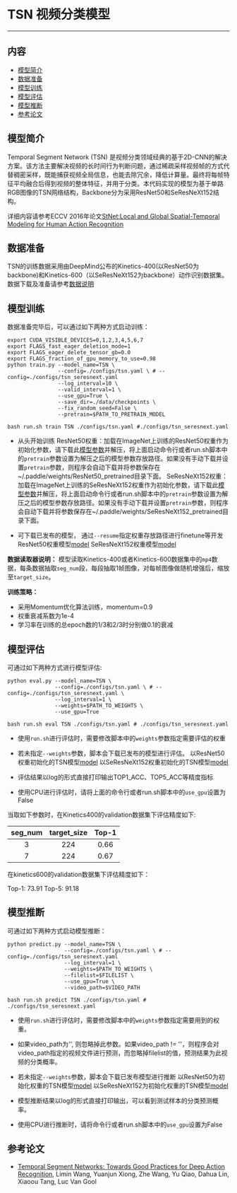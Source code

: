 # TSN 视频分类模型

---
## 内容

- [模型简介](#模型简介)
- [数据准备](#数据准备)
- [模型训练](#模型训练)
- [模型评估](#模型评估)
- [模型推断](#模型推断)
- [参考论文](#参考论文)


## 模型简介

Temporal Segment Network (TSN) 是视频分类领域经典的基于2D-CNN的解决方案。该方法主要解决视频的长时间行为判断问题，通过稀疏采样视频帧的方式代替稠密采样，既能捕获视频全局信息，也能去除冗余，降低计算量。最终将每帧特征平均融合后得到视频的整体特征，并用于分类。本代码实现的模型为基于单路RGB图像的TSN网络结构，Backbone分为采用ResNet50和SeResNeXt152结构。

详细内容请参考ECCV 2016年论文[StNet:Local and Global Spatial-Temporal Modeling for Human Action Recognition](https://arxiv.org/abs/1608.00859)

## 数据准备

TSN的训练数据采用由DeepMind公布的Kinetics-400(以ResNet50为backbone)和Kinetics-600（以SeResNeXt152为backbone）动作识别数据集。数据下载及准备请参考[数据说明](../../data/dataset/README.md)

## 模型训练

数据准备完毕后，可以通过如下两种方式启动训练：

    export CUDA_VISIBLE_DEVICES=0,1,2,3,4,5,6,7
    export FLAGS_fast_eager_deletion_mode=1
    export FLAGS_eager_delete_tensor_gb=0.0
    export FLAGS_fraction_of_gpu_memory_to_use=0.98
    python train.py --model_name=TSN \
                    --config=./configs/tsn.yaml \ # --config=./configs/tsn_seresnext.yaml
                    --log_interval=10 \
                    --valid_interval=1 \
                    --use_gpu=True \
                    --save_dir=./data/checkpoints \
                    --fix_random_seed=False \
                    --pretrain=$PATH_TO_PRETRAIN_MODEL

    bash run.sh train TSN ./configs/tsn.yaml #./configs/tsn_seresnext.yaml

- 从头开始训练
ResNet50权重：加载在ImageNet上训练的ResNet50权重作为初始化参数，请下载此[模型参数](https://paddlemodels.bj.bcebos.com/video_classification/ResNet50_pretrained.tar.gz)并解压，将上面启动命令行或者run.sh脚本中的`pretrain`参数设置为解压之后的模型参数存放路径。如果没有手动下载并设置`pretrain`参数，则程序会自动下载并将参数保存在~/.paddle/weights/ResNet50\_pretrained目录下面。
SeResNeXt152权重：加载在ImageNet上训练的SeResNeXt152权重作为初始化参数，请下载此[模型参数]()并解压，将上面启动命令行或者run.sh脚本中的`pretrain`参数设置为解压之后的模型参数存放路径。如果没有手动下载并设置`pretrain`参数，则程序会自动下载并将参数保存在~/.paddle/weights/SeResNeXt152\_pretrained目录下面。

- 可下载已发布的模型， 通过`--resume`指定权重存放路径进行finetune等开发
ResNet50权重模型[model](https://paddlemodels.bj.bcebos.com/video_classification/TSN_final.pdparams)
SeResNeXt152权重模型[model]()

**数据读取器说明：** 模型读取Kinetics-400或者Kinetics-600数据集中的`mp4`数据，每条数据抽取`seg_num`段，每段抽取1帧图像，对每帧图像做随机增强后，缩放至`target_size`。

**训练策略：**

*  采用Momentum优化算法训练，momentum=0.9
*  权重衰减系数为1e-4
*  学习率在训练的总epoch数的1/3和2/3时分别做0.1的衰减


## 模型评估

可通过如下两种方式进行模型评估:

    python eval.py --model_name=TSN \
                   --config=./configs/tsn.yaml \ # --config=./configs/tsn_seresnext.yaml \
                   --log_interval=1 \
                   --weights=$PATH_TO_WEIGHTS \
                   --use_gpu=True

    bash run.sh eval TSN ./configs/tsn.yaml # ./configs/tsn_seresnext.yaml

- 使用`run.sh`进行评估时，需要修改脚本中的`weights`参数指定需要评估的权重

- 若未指定`--weights`参数，脚本会下载已发布的模型进行评估。
以ResNet50权重初始化的TSN模型[model](https://paddlemodels.bj.bcebos.com/video_classification/TSN_final.pdparams)
以SeResNeXt152权重初始化的TSN模型[model]()

- 评估结果以log的形式直接打印输出TOP1\_ACC、TOP5\_ACC等精度指标

- 使用CPU进行评估时，请将上面的命令行或者run.sh脚本中的`use_gpu`设置为False

当取如下参数时，在Kinetics400的validation数据集下评估精度如下:

| seg\_num | target\_size | Top-1 |
| :------: | :----------: | :----: |
| 3 | 224 | 0.66 |
| 7 | 224 | 0.67 |

在kinetics600的validation数据集下评估精度如下：

Top-1: 73.91
Top-5: 91.18

## 模型推断

可通过如下两种方式启动模型推断：

    python predict.py --model_name=TSN \
                      --config=./configs/tsn.yaml \ # --config=./configs/tsn_seresnext.yaml
                      --log_interval=1 \
                      --weights=$PATH_TO_WEIGHTS \
                      --filelist=$FILELIST \
                      --use_gpu=True \
                      --video_path=$VIDEO_PATH

    bash run.sh predict TSN ./configs/tsn.yaml # ./configs/tsn_seresnext.yaml

- 使用`run.sh`进行评估时，需要修改脚本中的`weights`参数指定需要用到的权重。

- 如果video\_path为'', 则忽略掉此参数。如果video\_path != ''，则程序会对video\_path指定的视频文件进行预测，而忽略掉filelist的值，预测结果为此视频的分类概率。

- 若未指定`--weights`参数，脚本会下载已发布模型进行推断
以ResNet50为初始化权重的TSN模型[model](https://paddlemodels.bj.bcebos.com/video_classification/TSN_final.pdparams)
以SeResNeXt152为初始化权重的TSN模型[model]()

- 模型推断结果以log的形式直接打印输出，可以看到测试样本的分类预测概率。

- 使用CPU进行推断时，请将命令行或者run.sh脚本中的`use_gpu`设置为False

## 参考论文

- [Temporal Segment Networks: Towards Good Practices for Deep Action Recognition](https://arxiv.org/abs/1608.00859), Limin Wang, Yuanjun Xiong, Zhe Wang, Yu Qiao, Dahua Lin, Xiaoou Tang, Luc Van Gool

